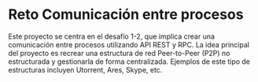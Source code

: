 # Reto Comunicación entre procesos

Este proyecto se centra en el desafío 1-2, que implica crear una comunicación entre procesos utilizando API REST y RPC. La idea principal del proyecto es recrear una estructura de red Peer-to-Peer (P2P) no estructurada y gestionarla de forma centralizada. Ejemplos de este tipo de estructuras incluyen Utorrent, Ares, Skype, etc.
